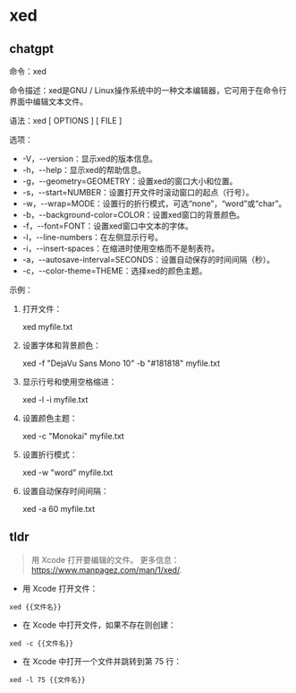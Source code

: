 # xed 
## chatgpt 
命令：xed

命令描述：xed是GNU / Linux操作系统中的一种文本编辑器，它可用于在命令行界面中编辑文本文件。

语法：xed [ OPTIONS ] [ FILE ]

选项：

- -V，--version：显示xed的版本信息。
- -h，--help：显示xed的帮助信息。
- -g，--geometry=GEOMETRY：设置xed的窗口大小和位置。
- -s，--start=NUMBER：设置打开文件时滚动窗口的起点（行号）。
- -w，--wrap=MODE：设置行的折行模式，可选“none”，“word”或“char”。
- -b，--background-color=COLOR：设置xed窗口的背景颜色。
- -f，--font=FONT：设置xed窗口中文本的字体。
- -l，--line-numbers：在左侧显示行号。
- -i，--insert-spaces：在缩进时使用空格而不是制表符。
- -a，--autosave-interval=SECONDS：设置自动保存的时间间隔（秒）。
- -c，--color-theme=THEME：选择xed的颜色主题。

示例：

1. 打开文件：

	xed myfile.txt

2. 设置字体和背景颜色：

	xed -f "DejaVu Sans Mono 10" -b "#181818" myfile.txt

3. 显示行号和使用空格缩进：

	xed -l -i myfile.txt

4. 设置颜色主题：

	xed -c "Monokai" myfile.txt

5. 设置折行模式：

	xed -w "word" myfile.txt

6. 设置自动保存时间间隔：

	xed -a 60 myfile.txt 

## tldr 
 
> 用 Xcode 打开要编辑的文件。
> 更多信息：<https://www.manpagez.com/man/1/xed/>.

- 用 Xcode 打开文件：

`xed {{文件名}}`

- 在 Xcode 中打开文件，如果不存在则创建：

`xed -c {{文件名}}`

- 在 Xcode 中打开一个文件并跳转到第 75 行：

`xed -l 75 {{文件名}}`
